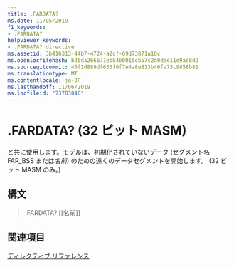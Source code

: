 ```yaml
---
title: .FARDATA?
ms.date: 11/05/2019
f1_keywords:
- .FARDATA?
helpviewer_keywords:
- .FARDATA? directive
ms.assetid: 3b416313-44b7-4724-a2cf-69d73871a10c
ms.openlocfilehash: b26da266671eb84b0015cb57c2d0dae11e9ac8d2
ms.sourcegitcommit: 45f1d889df633f0f7e4a8e813b46fa73c9858b81
ms.translationtype: MT
ms.contentlocale: ja-JP
ms.lasthandoff: 11/06/2019
ms.locfileid: "73703840"
---
```

# <a name="fardata-32-bit-masm"></a>.FARDATA? (32 ビット MASM)

と共に使用[します。モデル](../../assembler/masm/dot-model.md)は、初期化されていないデータ (セグメント名 FAR_BSS または*名前*) のための遠くのデータセグメントを開始します。 (32 ビット MASM のみ。)

## <a name="syntax"></a>構文

> .FARDATA? [[名前]]

## <a name="see-also"></a>関連項目

[ディレクティブ リファレンス](../../assembler/masm/directives-reference.md)<br/>